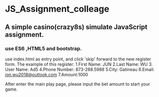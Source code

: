# JS_Assignment_colleage
## A simple casino(crazy8s) simulate JavaScript assignment.
### use ES6 ,HTML5 and bootstrap.

use index.html as entry point, and click 'skip' forward to the new register form.
The example of this register:
1.First Name: JUN
2.Last Name: WU
3. User Name: Ad5
4.Phone Number: 873-288.5988
5.City: Gatineau
6.Email: jon.wu2018@outlook.com
7.Amount:1000

After enter the main play page, please input the bet amount to start your game.

